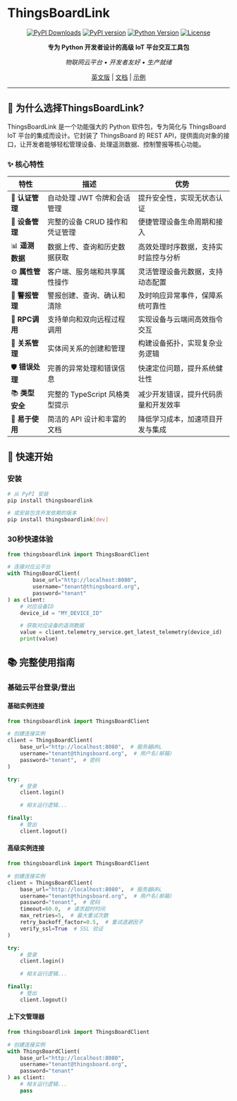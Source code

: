 # ThingsBoardLink

<div align="center">

[![PyPI Downloads](https://static.pepy.tech/badge/thingsboardlink)](https://pepy.tech/projects/thingsboardlink)
[![PyPI version](https://badge.fury.io/py/thingsboardlink.svg)](https://badge.fury.io/py/thingsboardlink)
[![Python Version](https://img.shields.io/pypi/pyversions/thingsboardlink.svg)](https://pypi.org/project/thingsboardlink/)
[![License](https://img.shields.io/badge/license-MIT-green.svg)](LICENSE.txt)

**专为 Python 开发者设计的高级 IoT 平台交互工具包**

*物联网云平台 • 开发者友好 • 生产就绪*

[英文版](README.md)  | [文档]() | [示例](examples)

</div>

---

## 🚀 为什么选择ThingsBoardLink?

ThingsBoardLink 是一个功能强大的 Python 软件包，专为简化与 ThingsBoard IoT 平台的集成而设计。它封装了 ThingsBoard 的 REST API，提供面向对象的接口，让开发者能够轻松管理设备、处理遥测数据、控制警报等核心功能。

### ✨ 核心特性

| 特性           | 描述                    | 优势                 |
|--------------|-----------------------|--------------------|
| 🔐 **认证管理**  | 自动处理 JWT 令牌和会话管理      | 提升安全性，实现无状态认证      |
| 📱 **设备管理**  | 完整的设备 CRUD 操作和凭证管理    | 便捷管理设备生命周期和接入      |
| 📊 **遥测数据**  | 数据上传、查询和历史数据获取        | 高效处理时序数据，支持实时监控与分析 |
| ⚙️ **属性管理**  | 客户端、服务端和共享属性操作        | 灵活管理设备元数据，支持动态配置   |
| 🚨 **警报管理**  | 警报创建、查询、确认和清除         | 及时响应异常事件，保障系统可靠性   |
| 🔄 **RPC调用** | 支持单向和双向远程过程调用         | 实现设备与云端间高效指令交互     |
| 🔗 **关系管理**  | 实体间关系的创建和管理           | 构建设备拓扑，实现复杂业务逻辑    |
| 🛡️ **错误处理** | 完善的异常处理和错误信息          | 快速定位问题，提升系统健壮性     |
| 📚 **类型安全**  | 完整的 TypeScript 风格类型提示 | 减少开发错误，提升代码质量和开发效率 |
| 🚀 **易于使用**  | 简洁的 API 设计和丰富的文档      | 降低学习成本，加速项目开发与集成   |

## 🚀 快速开始

### 安装

```bash
# 从 PyPI 安装
pip install thingsboardlink

# 或安装包含开发依赖的版本
pip install thingsboardlink[dev]
```

### 30秒快速体验

```python
from thingsboardlink import ThingsBoardClient

# 连接对应云平台
with ThingsBoardClient(
        base_url="http://localhost:8080",
        username="tenant@thingsboard.org",
        password="tenant"
) as client:
    # 对应设备ID
    device_id = "MY_DEVICE_ID"

    # 获取对应设备的遥测数据
    value = client.telemetry_service.get_latest_telemetry(device_id)
    print(value)
```

## 📚 完整使用指南

### 基础云平台登录/登出

#### 基础实例连接

```python
from thingsboardlink import ThingsBoardClient

# 创建连接实例
client = ThingsBoardClient(
    base_url="http://localhost:8080",  # 服务器URL
    username="tenant@thingsboard.org",  # 用户名(邮箱)
    password="tenant",  # 密码
)

try:
    # 登录
    client.login()

    # 相关运行逻辑...

finally:
    # 登出
    client.logout()
```

#### 高级实例连接

```python
from thingsboardlink import ThingsBoardClient

# 创建连接实例
client = ThingsBoardClient(
    base_url="http://localhost:8080",  # 服务器URL
    username="tenant@thingsboard.org",  # 用户名(邮箱)
    password="tenant",  # 密码
    timeout=60.0,  # 请求超时时间
    max_retries=5,  # 最大重试次数
    retry_backoff_factor=0.5,  # 重试退避因子
    verify_ssl=True  # SSL 验证
)

try:
    # 登录
    client.login()

    # 相关运行逻辑...

finally:
    # 登出
    client.logout()
```

#### 上下文管理器

```python
from thingsboardlink import ThingsBoardClient

# 创建连接实例
with ThingsBoardClient(
    base_url="http://localhost:8080",
    username="tenant@thingsboard.org",
    password="tenant"
) as client:
    # 相关运行逻辑...
    pass
```